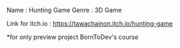 Name : Hunting Game
Genre : 3D Game

Link for itch.io : https://tawachainon.itch.io/hunting-game

*for only preview project BornToDev's course
